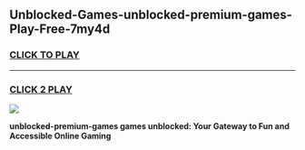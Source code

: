 
## Unblocked-Games-unblocked-premium-games-Play-Free-7my4d
<h3>
<a href="https://premium76.site?title=unblocked-premium-games&ref=10A">CLICK TO PLAY</a></h3>
<hr>

<h3>
<a href="https://premium76.site?title=unblocked-premium-games&ref=10A">CLICK 2 PLAY</a>
  
</h3>

<a href="https://premium76.site?title=unblocked-premium-games&ref=10A"><img src="https://clearcache.store/games.png"></a>


**unblocked-premium-games games unblocked: Your Gateway to Fun and Accessible Online Gaming**

